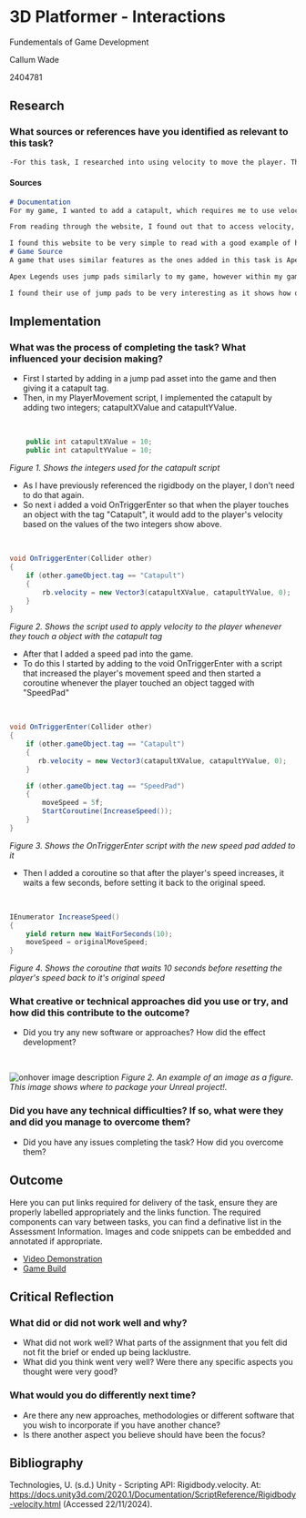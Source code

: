 # 3D Platformer - Interactions

Fundementals of Game Development

Callum Wade 

2404781

## Research

### What sources or references have you identified as relevant to this task?
```markdown
-For this task, I researched into using velocity to move the player. This is because I needed to fling the player a distance with the catapult that I created for this task.
```

#### Sources
```markdown
# Documentation
For my game, I wanted to add a catapult, which requires me to use velocity. So to complete this task, I researched into using velocity from the rigidbody component in my code. The website I used to reseach this is the Unity documentation on Rigidbody.velocity. (Technologies, s.d.)

From reading through the website, I found out that to access velocity, I would need to first reference the rigidbody by using public Rigidbody rb; and rb = GetComponent<Rigidbody>();. Then you just need to use rb.velocity = new Vector3(0, 0, 0); and just change the numerical values to change the object's velocity as needed.

I found this website to be very simple to read with a good example of how to properly use velocity in a script.
# Game Source
A game that uses similar features as the ones added in this task is Apex Legends. Apex Legends is a first person shooter, battle royale created by Respawn Entertainment and published by Electronic Arts. (Apex Legends, 2019)

Apex Legends uses jump pads similarly to my game, however within my game, jump pads are used to complete the level and are required to beat the levels. But in Apex Legends jump pads are used as a tool to either get around easier or to gain a height advantage against enemies.

I found their use of jump pads to be very interesting as it shows how one things can be used for many different reasons within games.
```

## Implementation

### What was the process of completing the task? What influenced your decision making?

- First I started by adding in a jump pad asset into the game and then giving it a catapult tag.
- Then, in my PlayerMovement script, I implemented the catapult by adding two integers; catapultXValue and catapultYValue.

<br>

```csharp
    public int catapultXValue = 10;
    public int catapultYValue = 10;
```
*Figure 1. Shows the integers used for the catapult script*

- As I have previously referenced the rigidbody on the player, I don't need to do that again.
- So next i added a void OnTriggerEnter so that when the player touches an object with the tag "Catapult", it would add to the player's velocity based on the values of the two integers show above.

<br>

```csharp
void OnTriggerEnter(Collider other)
{
    if (other.gameObject.tag == "Catapult")
    {
        rb.velocity = new Vector3(catapultXValue, catapultYValue, 0);
    }
}
```
*Figure 2. Shows the script used to apply velocity to the player whenever they touch a object with the catapult tag*

- After that I added a speed pad into the game.
- To do this I started by adding to the void OnTriggerEnter with a script that increased the player's movement speed and then started a coroutine whenever the player touched an object tagged with "SpeedPad" 

<br>

```csharp
void OnTriggerEnter(Collider other)
{
    if (other.gameObject.tag == "Catapult")
    {
       rb.velocity = new Vector3(catapultXValue, catapultYValue, 0);
    }

    if (other.gameObject.tag == "SpeedPad")
    {
        moveSpeed = 5f;
        StartCoroutine(IncreaseSpeed());
    }
}
```
*Figure 3. Shows the OnTriggerEnter script with the new speed pad added to it*

- Then I added a coroutine so that after the player's speed increases, it waits a few seconds, before setting it back to the original speed.

<br>

```csharp
IEnumerator IncreaseSpeed()
{
    yield return new WaitForSeconds(10);
    moveSpeed = originalMoveSpeed;
}
```
*Figure 4. Shows the coroutine that waits 10 seconds before resetting the player's speed back to it's original speed*

### What creative or technical approaches did you use or try, and how did this contribute to the outcome?

- Did you try any new software or approaches? How did the effect development?

<br>

![onhover image description](https://beforesandafters.com/wp-content/uploads/2021/05/Welcome-to-Unreal-Engine-5-Early-Access-11-16-screenshot.png)
*Figure 2. An example of an image as a figure. This image shows where to package your Unreal project!.*

### Did you have any technical difficulties? If so, what were they and did you manage to overcome them?

- Did you have any issues completing the task? How did you overcome them?

## Outcome

Here you can put links required for delivery of the task, ensure they are properly labelled appropriately and the links function. The required components can vary between tasks, you can find a definative list in the Assessment Information. Images and code snippets can be embedded and annotated if appropriate.

- [Video Demonstration](https://www.youtube.com/watch?v=dQw4w9WgXcQ&ab_channel=RickAstley)
- [Game Build](https://samperson.itch.io/desktop-goose)

## Critical Reflection

### What did or did not work well and why?

- What did not work well? What parts of the assignment that you felt did not fit the brief or ended up being lacklustre.
- What did you think went very well? Were there any specific aspects you thought were very good?

### What would you do differently next time?

- Are there any new approaches, methodologies or different software that you wish to incorporate if you have another chance?
- Is there another aspect you believe should have been the focus?

## Bibliography

Technologies, U. (s.d.) Unity - Scripting API: Rigidbody.velocity. At: https://docs.unity3d.com/2020.1/Documentation/ScriptReference/Rigidbody-velocity.html (Accessed  22/11/2024).



